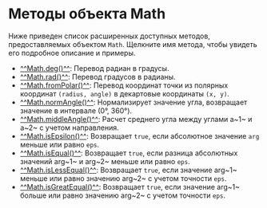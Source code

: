 # Методы объекта Math
Ниже приведен список расширенных доступных методов, предоставляемых объектом `Math`. Щелкните имя метода, чтобы увидеть его подробное описание и примеры.

- [^^Math.deg()^^](deg.md): Перевод радиан в градусы.
- [^^Math.rad()^^](rad.md): Перевод градусов в радианы.
- [^^Math.fromPolar()^^](fromPolar.md): Перевод координат точки из полярных координат `(radius, angle)` в декартовые координаты `(x, y)`.
- [^^Math.normAngle()^^](normAngle.md): Нормализирует значение угла, возвращает значение в интервале (0°, 360°).
- [^^Math.middleAngle()^^](middleAngle.md): Расчет среднего угла между углами a~1~ и a~2~ с учетом направления.
- [^^Math.isEpsilon()^^](isEpsilon.md): Возвращает `true`, если абсолютное значение `arg` меньше или равно `eps`.
- [^^Math.isEqual()^^](isEqual.md): Возвращает `true`, если разница абсолютных значений arg~1~ и arg~2~ меньше или равно `eps`.
- [^^Math.isLessEqual()^^](isLessEqual.md): Возвращает `true`, если значение arg~1~ меньше или равно значению arg~2~ с учетом точности `eps`.
- [^^Math.isGreatEqual()^^](isGreatEqual.md): Возвращает `true`, если значение arg~1~ больше или равно значению arg~2~ с учетом точности `eps`.
